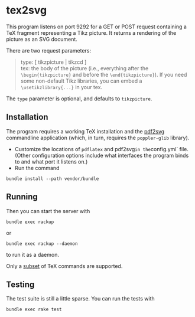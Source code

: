 # tex2svg

This program listens on port 9292 for a GET or POST request containing a TeX fragment representing a Tikz picture. It returns a rendering of the picture as an SVG document.

There are two request parameters:

>type: [ tikzpicture | tikzcd ]<br/>
> tex:  the body of the picture (i.e., everything after the `\begin{tikzpicture}` and before the
  `\end{tikzpicture}`). If you need some non-default Tikz libraries, you can embed a `\usetikzlibrary{...}` in your tex.

The `type` parameter is optional, and defaults to `tikzpicture`.

## Installation
The program requires a working TeX installation and the [pdf2svg](http://www.cityinthesky.co.uk/opensource/pdf2svg/) commandline application (which, in turn, requires the `poppler-glib` library).

* Customize the locations of `pdflatex` and pdf2svg` in the `config.yml` file. (Other configuration options include what interfaces the program binds to and what port it listens on.)
* Run the command
~~~~~
bundle install --path vendor/bundle
~~~~~

## Running
Then you can start the server with
~~~~~
bundle exec rackup
~~~~~
or
~~~~~
bundle exec rackup --daemon
~~~~~
to run it as a daemon.

Only a [subset](https://golem.ph.utexas.edu/~distler/blog/itex2MMLcommands.html) of TeX commands are supported.

## Testing

The test suite is still a little sparse. You can run the tests with

~~~~~
bundle exec rake test
~~~~~